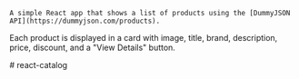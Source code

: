     A simple React app that shows a list of products using the [DummyJSON API](https://dummyjson.com/products).  
Each product is displayed in a card with image, title, brand, description, price, discount, and a "View Details" button.


#   r e a c t - c a t a l o g  
 